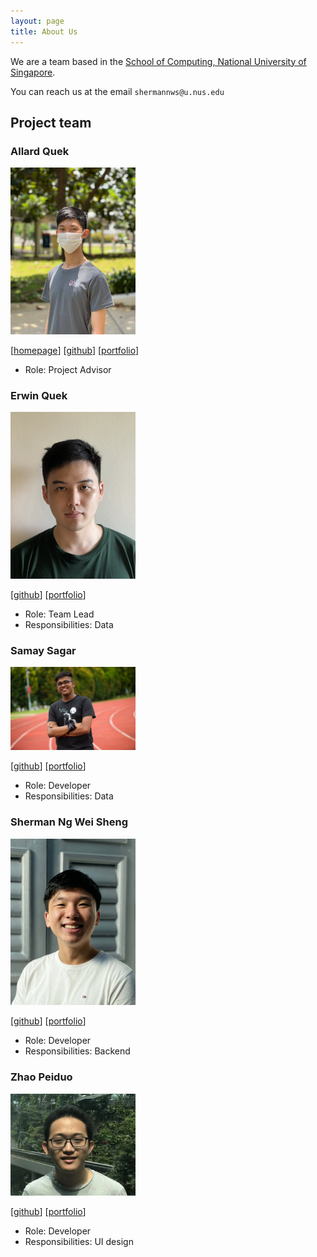 ```yaml
---
layout: page
title: About Us
---
```


We are a team based in the [School of Computing, National University of Singapore](http://www.comp.nus.edu.sg).

You can reach us at the email `shermannws@u.nus.edu`

## Project team

### Allard Quek

<img src="images/allardquek.png" width="200px">

[[homepage](https://allardquek.tech)]
[[github](https://github.com/AllardQuek)]
[[portfolio](team/allardquek.md)]

- Role: Project Advisor

### Erwin Quek

<img src="images/erwinqxy.png" width="200px">

[[github](http://github.com/erwinqxy)]
[[portfolio](team/erwinquek.md)]

- Role: Team Lead
- Responsibilities: Data

### Samay Sagar

<img src="images/reddevil1313.png" width="200px">

[[github](http://github.com/reddevil1313)] [[portfolio](team/reddevil1313.md)]

- Role: Developer
- Responsibilities: Data

### Sherman Ng Wei Sheng

<img src="images/shermannws.png" width="200px">

[[github](http://github.com/shermannws)]
[[portfolio](team/shermannws.md)]

- Role: Developer
- Responsibilities: Backend

### Zhao Peiduo

<img src="images/zhaopeiduo.png" width="200px">

[[github](https://github.com/ZhaoPeiduo)]
[[portfolio](team/zhaopeiduo.md)]

* Role: Developer
* Responsibilities: UI design
